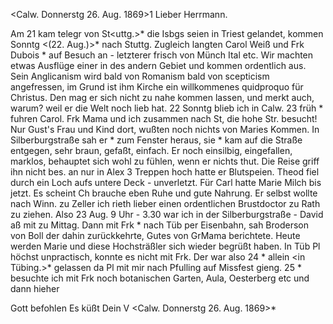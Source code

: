  <Calw. Donnerstg 26. Aug. 1869>1
Lieber Herrmann.

Am 21 kam telegr von St<uttg.>* die Isbgs seien in Triest gelandet, kommen Sonntg <(22. Aug.)>* nach Stuttg. Zugleich langten Carol Weiß und Frk Dubois <in Calw>* auf Besuch an - letzterer frisch von Münch Ital etc. Wir machten etwas Ausflüge einer in des andern Gebiet und kommen ordentlich aus. Sein Anglicanism wird bald von Romanism bald von scepticism angefressen, im Grund ist ihm Kirche ein willkommenes quidproquo für Christus. Den mag er sich nicht zu nahe kommen lassen, und merkt auch, warum? weil er die Welt noch lieb hat. 22 Sonntg blieb ich in Calw. 23 früh <Montag>* fuhren Carol. Frk Mama und ich zusammen nach St, die hohe Str. besucht! Nur Gust's Frau und Kind dort, wußten noch nichts von Maries Kommen. In Silberburgstraße sah er <Carl>* zum Fenster heraus, sie <Maria>* kam auf die Straße entgegen, sehr braun, gefaßt, einfach. Er noch einsilbig, eingefallen, marklos, behauptet sich wohl zu fühlen, wenn er nichts thut. Die Reise griff ihn nicht bes. an nur in Alex 3 Treppen hoch hatte er Blutspeien. Theod fiel durch ein Loch aufs untere Deck - unverletzt. Für Carl hatte Marie Milch bis jetzt. Es scheint Ch brauche eben Ruhe und gute Nahrung. Er selbst wollte nach Winn. zu Zeller ich rieth lieber einen ordentlichen Brustdoctor zu Rath zu ziehen. Also 23 Aug. 9 Uhr - 3.30 war ich in der Silberburgstraße - David aß mit zu Mittag. Dann mit Frk <Dubois>* nach Tüb per Eisenbahn, sah Broderson von Boll der dahin zurückkehrte, Gutes von GrMama berichtete. Heute werden Marie und diese Hochsträßler sich wieder begrüßt haben. In Tüb Pl höchst unpractisch, konnte es nicht mit Frk. Der war also 24 <Dienstg>* allein <in Tübing.>* gelassen da Pl mit mir nach Pfulling auf Missfest gieng. 25 <Mittwoch>* besuchte ich mit Frk noch botanischen Garten, Aula, Oesterberg etc und dann hieher

 Gott befohlen
 Es küßt Dein V
<Calw. Donnerstg 26. Aug. 1869>*
